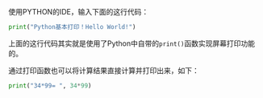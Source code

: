 使用PYTHON的IDE，输入下面的这行代码：

```python
print("Python基本打印！Hello World!")
```

上面的这行代码其实就是使用了Python中自带的`print()`函数实现屏幕打印功能的。

通过打印函数也可以将计算结果直接计算并打印出来，如下：

```python
print("34*99= ", 34*99)
```

